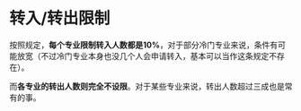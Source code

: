 # 转入/转出限制

按照规定，**每个专业限制转入人数都是10%**，对于部分冷门专业来说，条件有可能放宽（不过冷门专业本身也没几个人会申请转入，基本可以当作这条规定不存在）。

而**各专业的转出人数则完全不设限**。对于某些专业来说，转出人数超过三成也是常有的事。